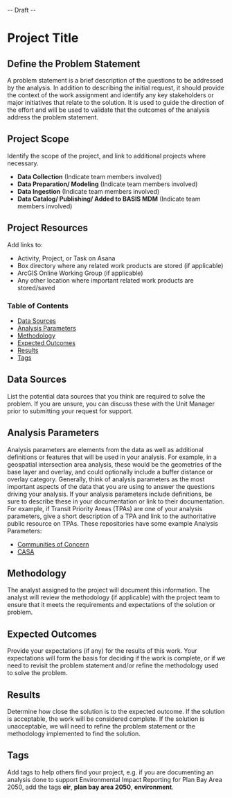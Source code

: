 -- Draft --

# Project Title

## Define the Problem Statement

A problem statement is a brief description of the questions to be addressed by the analysis. In addition to describing the initial request, it should provide the context of the work assignment and identify any key stakeholders or major initiatives that relate to the solution. It is used to guide the direction of the effort and will be used to validate that the outcomes of the analysis address the problem statement.

## Project Scope

Identify the scope of the project, and link to additional projects where necessary.

- **Data Collection** (Indicate team members involved)
- **Data Preparation/ Modeling**  (Indicate team members involved)
- **Data Ingestion**  (Indicate team members involved)
- **Data Catalog/ Publishing/ Added to BASIS MDM**  (Indicate team members involved)

## Project Resources

Add links to:
- Activity, Project, or Task on Asana 
- Box directory where any related work products are stored (if applicable) 
- ArcGIS Online Working Group (if applicable) 
- Any other location where important related work products are stored/saved 

### Table of Contents

- [Data Sources](#data-sources)
- [Analysis Parameters](#analysis-parameters)
- [Methodology](#methodology)
- [Expected Outcomes](#expected-outcomes)
- [Results](#results)
- [Tags](#tags) 

## Data Sources

List the potential data sources that you think are required to solve the problem. If you are unsure, you can discuss these with the Unit Manager prior to submitting your request for support.

## Analysis Parameters

Analysis parameters are elements from the data as well as additional definitions or features that will be used in your analysis. For example, in a geospatial intersection area analysis, these would be the geometries of the base layer and overlay, and could optionally include a buffer distance or overlay category. Generally, think of analysis parameters as the most important aspects of the data that you are using to answer the questions driving your analysis. If your analysis parameters include definitions, be sure to describe these in your documentation or link to their documentation. For example, if Transit Priority Areas (TPAs) are one of your analysis parameters, give a short description of a TPA and link to the authoritative public resource on TPAs. These repositories have some example Analysis Parameters:

- [Communities of Concern](https://github.com/BayAreaMetro/Spatial-Analysis-Mapping-Projects/tree/master/Project-Documentation/Communities-of-Concern)
- [CASA](https://github.com/BayAreaMetro/Spatial-Analysis-Mapping-Projects/tree/master/Project-Documentation/CASA)

## Methodology

The analyst assigned to the project will document this information. The analyst will review the methodology (if applicable) with the project team to ensure that it meets the requirements and expectations of the solution or problem.

## Expected Outcomes

Provide your expectations (if any) for the results of this work. Your expectations will form the basis for deciding if the work is complete, or if we need to revisit the problem statement and/or refine the methodology used to solve the problem.

## Results

Determine how close the solution is to the expected outcome. If the solution is acceptable, the work will be considered complete. If the solution is unacceptable, we will need to refine the problem statement or the methodology implemented to find the solution.

## Tags

Add tags to help others find your project, e.g. if you are documenting an analysis done to support Environmental Impact Reporting for Plan Bay Area 2050, add the tags **eir**, **plan bay area 2050**, **environment**.
